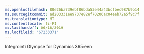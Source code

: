 ```yaml
---
ms.openlocfilehash: 80e26ba739ebf86bda53e44a43bcfbec987b9b14
ms.sourcegitcommit: ad203331ee9737e82ef70206ac04eeb72a5f9c7f
ms.translationtype: MT
ms.contentlocale: fi-FI
ms.lasthandoff: 06/18/2019
ms.locfileid: "67233371"
---
```

Integrointi Glympse for Dynamics 365:een